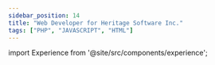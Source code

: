 ```yaml
---
sidebar_position: 14
title: "Web Developer for Heritage Software Inc."
tags: ["PHP", "JAVASCRIPT", "HTML"]
---
```


import Experience from '@site/src/components/experience';

<Experience title={frontMatter.title} />